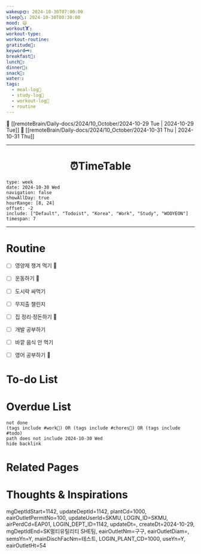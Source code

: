 ```yaml
---
wakeup🌞: 2024-10-30T07:00:00
sleep🌜: 2024-10-30T00:30:00
mood: 😄
workout🏋️: 
workout-type: 
workout-routine: 
gratitude🙏: 
keyword🗝️: 
breakfast🍳: 
lunch🍚: 
dinner🥗: 
snack🍬: 
water💧: 
tags:
  - meal-log📝
  - study-log📓
  - workout-log💪
  - routine
---
```


🔺 [[remoteBrain/Daily-docs/2024/10_October/2024-10-29 Tue | 2024-10-29 Tue]]
🔻 [[remoteBrain/Daily-docs/2024/10_October/2024-10-31 Thu | 2024-10-31 Thu]]
___
<h1> <center>⏰TimeTable </center> </h1>

```gEvent
type: week
date: 2024-10-30 Wed
navigation: false
showAllDay: true
hourRange: [8, 24]
offset: -2
include: ["Default", "Todoist", "Korea", "Work", "Study", "WOOYEON"]
timespan: 7
```

--- 


# Routine 

- [ ] 영양제 챙겨 먹기 🔼 
- [ ] 운동하기 🔼 
- [ ] 도시락 싸먹기 
- [ ] 무지출 챌린지 
- [ ] 집 정리·정돈하기 🔼
- [ ] 개발 공부하기
- [ ] 바깥 음식 안 먹기 
- [ ] 영어 공부하기 🔼 


# To-do List


# Overdue List
```tasks
not done
(tags include #work💼) OR (tags include #chores🧺) OR (tags include #todo)
path does not include 2024-10-30 Wed
hide backlink
```

# Related Pages



# Thoughts & Inspirations

mgDeptIdStart=1142, updateDeptId=1142, plantCd=1000, eairOutletPermitNo=100, updateUserId=SKMU, LOGIN_ID=SKMU, airPerdCd=EAP01, LOGIN_DEPT_ID=1142, updateDt=, createDt=2024-10-29, mgDeptIdEnd=SK멀티유틸리티 SHE팀, eairOutletNm=구구, eairOutletDiam=, semsYn=Y, mainDischFacNm=테스트, LOGIN_PLANT_CD=1000, useYn=Y, eairOutletHt=54